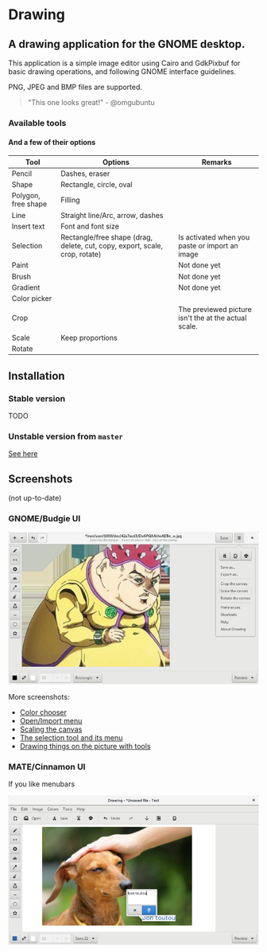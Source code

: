# Drawing

## A drawing application for the GNOME desktop.

This application is a simple image editor using Cairo and GdkPixbuf for basic drawing operations, and following GNOME interface guidelines.

PNG, JPEG and BMP files are supported.

>"This one looks great!" - @omgubuntu

### Available tools

#### And a few of their options

| Tool      | Options   | Remarks   |
|-----------|-----------|-----------|
|Pencil     |Dashes, eraser |       |
|Shape      |Rectangle, circle, oval | |
|Polygon, free shape |Filling |     |
|Line       |Straight line/Arc, arrow, dashes | |
|Insert text |Font and font size |  |
|Selection  |Rectangle/free shape (drag, delete, cut, copy, export, scale, crop, rotate) |Is activated when you paste or import an image |
|Paint      |           |Not done yet |
|Brush      |           |Not done yet |
|Gradient   |           |Not done yet |
|Color picker |         |           |
|Crop       |           |The previewed picture isn't the at the actual scale. |
|Scale      |Keep proportions |     |
|Rotate     |           |           |

## Installation

### Stable version

TODO

### Unstable version from `master`

[See here](./INSTALL_FROM_SOURCE.md)

## Screenshots

(not up-to-date)

### GNOME/Budgie UI

![GNOME/Budgie UI](./data/screenshots/gnome_screenshot_menu.png)

More screenshots:

- [Color chooser](./data/screenshots/gnome_screenshot_colors.png)
- [Open/Import menu](./data/screenshots/gnome_screenshot_open.png)
- [Scaling the canvas](./data/screenshots/gnome_screenshot_scale.png)
- [The selection tool and its menu](./data/screenshots/gnome_screenshot_selection.png)
- [Drawing things on the picture with tools](./data/screenshots/gnome_screenshot_tools.png)

### MATE/Cinnamon UI

If you like menubars

![MATE/Cinnamon UI](./data/screenshots/mate_screenshot_text.png)
